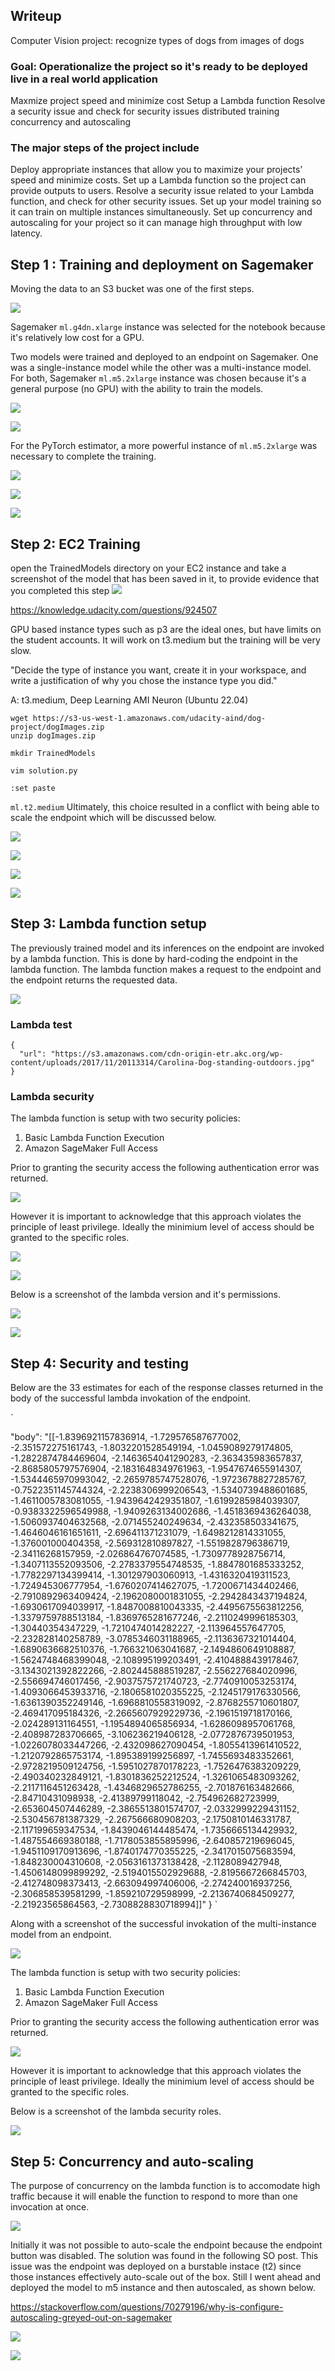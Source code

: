 
## Writeup

Computer Vision project: recognize types of dogs from images of dogs



### Goal: Operationalize the project so it's ready to be deployed live in a real world application

Maxmize project speed and minimize cost
Setup a Lambda function
Resolve a security issue and check for security issues
distributed training
concurrency and autoscaling



### The major steps of the project include

Deploy appropriate instances that allow you to maximize your projects’ speed and minimize costs.
Set up a Lambda function so the project can provide outputs to users.
Resolve a security issue related to your Lambda function, and check for other security issues.
Set up your model training so it can train on multiple instances simultaneously.
Set up concurrency and autoscaling for your project so it can manage high throughput with low latency.




## Step 1 : Training and deployment on Sagemaker

Moving the data to an S3 bucket was one of the first steps.

![](screenshots/s3-bucket.png)

Sagemaker `ml.g4dn.xlarge` instance was selected for the notebook because  it's relatively low cost for a GPU.

Two models were trained and deployed to an endpoint on Sagemaker. One was a single-instance model while the other was a multi-instance model. For both, Sagemaker `ml.m5.2xlarge` instance was chosen because it's a general purpose (no GPU) with the ability to train the models. 

![](screenshots/training-jobs.png)

![](screenshots/sagemaker_instance_setup.png)


For the PyTorch estimator, a more powerful instance of `ml.m5.2xlarge` was necessary to complete the training.

![](screenshots/notebook_setup.png)

![](screenshots/notebook_kernel.png)

![](screenshots/hyperparameter-tuning-jobs.png)


## Step 2: EC2 Training


open the TrainedModels directory on your EC2 instance and take a screenshot of the model that has been saved in it, to provide evidence that you completed this step
![](screenshots/ec2_setup.png)


https://knowledge.udacity.com/questions/924507

GPU based instance types such as p3 are the ideal ones, but have limits on the student accounts. It will work on t3.medium but the training will be very slow.

"Decide the type of instance you want, create it in your workspace, and write a justification of why you chose the instance type you did."

A:  t3.medium, Deep Learning AMI Neuron (Ubuntu 22.04) 

```
wget https://s3-us-west-1.amazonaws.com/udacity-aind/dog-project/dogImages.zip
unzip dogImages.zip
```

```
mkdir TrainedModels
```

```
vim solution.py
```

```
:set paste
```
`ml.t2.medium` Ultimately, this choice
resulted in a conflict with being able to scale the endpoint which will be discussed below.

![](screenshots/ec2_connect.png)


![](screenshots/ec2_model_saved.png)

![](screenshots/ec2_setup.png)


![](screenshots/second-endpoint-lambda-test-with-auto-scaling.png)


## Step 3: Lambda function setup

The previously trained model and its inferences on the endpoint are invoked by a lambda function.
This is done by hard-coding the endpoint in the lambda function. The lambda function makes a request to the endpoint and the endpoint returns the requested data.


![](screenshots/lambda_function.png)

### Lambda test

```
{
  "url": "https://s3.amazonaws.com/cdn-origin-etr.akc.org/wp-content/uploads/2017/11/20113314/Carolina-Dog-standing-outdoors.jpg"
}

```


### Lambda security

The lambda function is setup with two security policies:
1. Basic Lambda Function Execution
2. Amazon SageMaker Full Access


Prior to granting the security access the following authentication error was returned.

![](screenshots/failed-lambda-test.png)

However it is important to acknowledge that this approach violates the principle of least privilege.
Ideally the minimium level of access should be granted to the specific roles.



![](screenshots/success-lambda-test.png)

![](screenshots/lambda_function.png)




Below is a screenshot of the lambda version and it's permissions.

![](screenshots/lambda-version.png)

![](screenshots/lambda-permissions.png)


## Step 4: Security and testing


Below are the 33 estimates for each of the response classes returned in the body of the successful lambda invokation of the endpoint.

`

 "body": "[[-1.8396921157836914, -1.729576587677002, -2.351572275161743, -1.8032201528549194, -1.0459089279174805, -1.2822874784469604, -2.1463654041290283, -2.363435983657837, -2.8685805797576904, -2.1831648349761963, -1.9547674655914307, -1.5344465970993042, -2.2659785747528076, -1.9723678827285767, -0.7522351145744324, -2.2238306999206543, -1.5340739488601685, -1.4611005783081055, -1.9439642429351807, -1.6199285984039307, -0.9383322596549988, -1.9409263134002686, -1.4518369436264038, -1.5060937404632568, -2.071455240249634, -2.432358503341675, -1.4646046161651611, -2.696411371231079, -1.6498212814331055, -1.376001000404358, -2.569312810897827, -1.5519828796386719, -2.34116268157959, -2.026864767074585, -1.7309778928756714, -1.3407113552093506, -2.2783379554748535, -1.8847801685333252, -1.7782297134399414, -1.301297903060913, -1.4316320419311523, -1.724945306777954, -1.6760207414627075, -1.7200671434402466, -2.7910892963409424, -2.1962080001831055, -2.2942843437194824, -1.6930617094039917, -1.8487008810043335, -2.4495675563812256, -1.3379759788513184, -1.8369765281677246, -2.2110249996185303, -1.30440354347229, -1.7210474014282227, -2.113964557647705, -2.232828140258789, -3.0785346031188965, -2.1136367321014404, -1.6890636682510376, -1.766321063041687, -2.1494860649108887, -1.5624748468399048, -2.108995199203491, -2.4104888439178467, -3.1343021392822266, -2.802445888519287, -2.556227684020996, -2.556694746017456, -2.9037575721740723, -2.7740910053253174, -1.4093066453933716, -2.1806581020355225, -2.1245179176330566, -1.6361390352249146, -1.6968810558319092, -2.8768255710601807, -2.469417095184326, -2.2665607929229736, -2.1961519718170166, -2.024289131164551, -1.1954894065856934, -1.6286098957061768, -2.408987283706665, -3.106236219406128, -2.0772876739501953, -1.0226078033447266, -2.432098627090454, -1.8055413961410522, -1.2120792865753174, -1.895389199256897, -1.7455693483352661, -2.9728219509124756, -1.5951027870178223, -1.7526476383209229, -2.490340232849121, -1.8301836252212524, -1.3261065483093262, -2.2117116451263428, -1.4346829652786255, -2.701876163482666, -2.84710431098938, -2.41389799118042, -2.754962682723999, -2.653604507446289, -2.3865513801574707, -2.0332999229431152, -2.530456781387329, -2.267566680908203, -2.1750810146331787, -2.117199659347534, -1.8439046144485474, -1.7356665134429932, -1.487554669380188, -1.7178053855895996, -2.640857219696045, -1.9451109170913696, -1.8740174770355225, -2.3417015075683594, -1.848230004310608, -2.0563161373138428, -2.1128089427948, -1.4506148099899292, -2.5194015502929688, -2.8195667266845703, -2.412748098373413, -2.663094997406006, -2.274240016937256, -2.306858539581299, -1.859210729598999, -2.2136740684509277, -2.21923565864563, -2.7308828830718994]]"
}
`

Along with a screenshot of the successful invokation of the multi-instance model from an endpoint.

![](screenshots/success-lambda-test.png)


The lambda function is setup with two security policies:
1. Basic Lambda Function Execution
2. Amazon SageMaker Full Access


Prior to granting the security access the following authentication error was returned.

![](screenshots/failed-lambda-test.png)

However it is important to acknowledge that this approach violates the principle of least privilege.
Ideally the minimium level of access should be granted to the specific roles.

Below is a screenshot of the lambda security roles.

![](screenshots/iam_security.png)

## Step 5: Concurrency and auto-scaling

The purpose of concurrency on the lambda function is to accomodate high traffic because it will enable 
the function to respond to more than one invocation at once.

![](screenshots/reserve-concurrency.png)

Initially it was not possible to auto-scale the endpoint because the endpoint button was disabled. 
The solution was found in the following SO post. This issue was the endpoint was deployed on a burstable instace (t2) since those instances effectively auto-scale out of the box. Still I went ahead and deployed the model to m5 instance and then autoscaled, as shown below.

https://stackoverflow.com/questions/70279196/why-is-configure-autoscaling-greyed-out-on-sagemaker



![](screenshots/endpoint-auto-scaling.png)


![](screenshots/auto-scaling.png)

